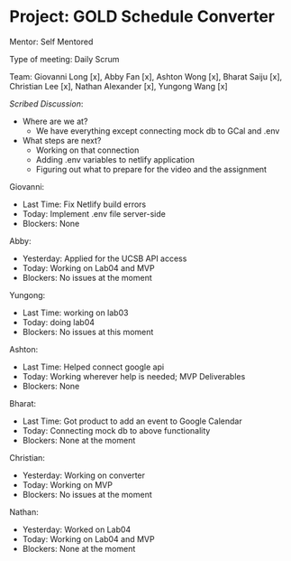 # Project: GOLD Schedule Converter

Mentor: Self Mentored

Type of meeting: Daily Scrum

Team: Giovanni Long [x], Abby Fan [x], Ashton Wong [x], Bharat Saiju [x], Christian Lee [x], Nathan Alexander [x], Yungong Wang [x]

*Scribed Discussion*:
- Where are we at?
  - We have everything except connecting mock db to GCal and .env
- What steps are next?
  - Working on that connection
  - Adding .env variables to netlify application
  - Figuring out what to prepare for the video and the assignment

Giovanni:
 - Last Time: Fix Netlify build errors
 - Today: Implement .env file server-side
 - Blockers: None

Abby:
 - Yesterday: Applied for the UCSB API access
 - Today: Working on Lab04 and MVP
 - Blockers: No issues at the moment
 
Yungong:
 - Last Time: working on lab03
 - Today: doing lab04
 - Blockers: No issues at this moment

Ashton:
 - Last Time: Helped connect google api
 - Today: Working wherever help is needed; MVP Deliverables
 - Blockers: None

Bharat:
 - Last Time: Got product to add an event to Google Calendar
 - Today: Connecting mock db to above functionality
 - Blockers: None at the moment

Christian:
 - Yesterday: Working on converter
 - Today: Working on MVP
 - Blockers: No issues at the moment

Nathan:
 - Yesterday: Worked on Lab04
 - Today: Working on Lab04 and MVP
 - Blockers: None at the moment
